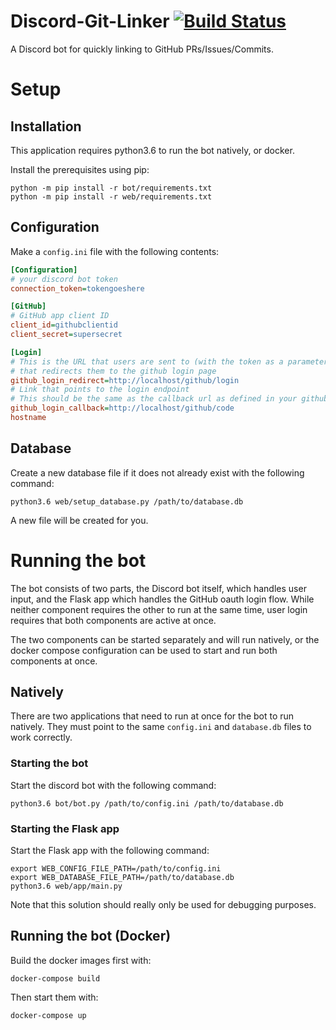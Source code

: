 # Discord-Git-Linker [![Build Status](https://travis-ci.org/Chris-Johnston/Discord-Git-Linker.svg?branch=master)](https://travis-ci.org/Chris-Johnston/Discord-Git-Linker)

A Discord bot for quickly linking to GitHub PRs/Issues/Commits.

# Setup

## Installation

This application requires python3.6 to run the bot natively,
or docker.

Install the prerequisites using pip:

```console
python -m pip install -r bot/requirements.txt
python -m pip install -r web/requirements.txt
```

## Configuration

Make a `config.ini` file with the following contents:

```ini
[Configuration]
# your discord bot token
connection_token=tokengoeshere

[GitHub]
# GitHub app client ID
client_id=githubclientid
client_secret=supersecret

[Login]
# This is the URL that users are sent to (with the token as a parameter)
# that redirects them to the github login page
github_login_redirect=http://localhost/github/login
# Link that points to the login endpoint
# This should be the same as the callback url as defined in your github application
github_login_callback=http://localhost/github/code
hostname
```

## Database

Create a new database file if it does not already exist with the following command:

```console
python3.6 web/setup_database.py /path/to/database.db
```

A new file will be created for you.

# Running the bot

The bot consists of two parts, the Discord bot itself, which handles user input,
and the Flask app which handles the GitHub oauth login flow.
While neither component requires the other to run at the same time,
user login requires that both components are active at once.

The two components can be started separately and will run natively, or the
docker compose configuration can be used to start and run both components at once.

## Natively

There are two applications that need to run at once for the bot to run natively.
They must point to the same `config.ini` and `database.db` files to work
correctly.

### Starting the bot

Start the discord bot with the following command:

```console
python3.6 bot/bot.py /path/to/config.ini /path/to/database.db
```

### Starting the Flask app

Start the Flask app with the following command:

```
export WEB_CONFIG_FILE_PATH=/path/to/config.ini
export WEB_DATABASE_FILE_PATH=/path/to/database.db
python3.6 web/app/main.py
```

Note that this solution should really only be used for debugging purposes.

## Running the bot (Docker)

Build the docker images first with:

```console
docker-compose build
```

Then start them with:

```console
docker-compose up
```